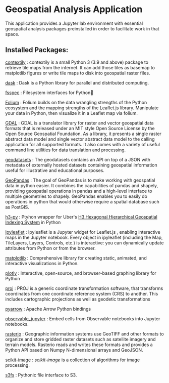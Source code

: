 # Geospatial Analysis Application   

This application provides a Jupyter lab environment with essential geospatial analysis packages preinstalled in order to facilitate work in that space.  

## Installed Packages:

[contextily](https://contextily.readthedocs.io/en/latest/)
: contextily is a small Python 3 (3.9 and above) package to retrieve tile maps from the internet. It can add those tiles as basemap to matplotlib figures or write tile maps to disk into geospatial raster files. 

[dask](https://docs.dask.org/en/stable/index.html)
: Dask is a Python library for parallel and distributed computing.

[fsspec](https://filesystem-spec.readthedocs.io/en/latest/)
: Filesystem interfaces for Python

[Folium](https://github.com/python-visualization/folium)
: Folium builds on the data wrangling strengths of the Python ecosystem and the mapping strengths of the Leaflet.js library. Manipulate your data in Python, then visualize it in a Leaflet map via folium.    

[GDAL](https://gdal.org/en/stable/)
: GDAL is a translator library for raster and vector geospatial data formats that is released under an MIT style Open Source License by the Open Source Geospatial Foundation. As a library, it presents a single raster abstract data model and single vector abstract data model to the calling application for all supported formats. It also comes with a variety of useful command line utilities for data translation and processing.

[geodatasets](https://geodatasets.readthedocs.io/en/latest/introduction.html)
: The geodatasets contains an API on top of a JSON with metadata of externally hosted datasets containing geospatial information useful for illustrative and educational purposes.

[GeoPandas](https://geopandas.org/en/stable/)
: The goal of GeoPandas is to make working with geospatial data in python easier. It combines the capabilities of pandas and shapely, providing geospatial operations in pandas and a high-level interface to multiple geometries to shapely. GeoPandas enables you to easily do operations in python that would otherwise require a spatial database such as PostGIS.

[h3-py](https://pypi.org/project/h3/)
: Ptyhon wrapper for Uber's [H3 Hexagonal Hierarchical Geospatial Indexing System](https://h3geo.org/) in Python

[Ipyleaflet](https://ipyleaflet.readthedocs.io/en/latest/index.html)
: Ipyleaflet is a Jupyter widget for Leaflet.js , enabling interactive maps in the Jupyter notebook. Every object in ipyleaflet (including the Map, TileLayers, Layers, Controls, etc.) is interactive: you can dynamically update attributes from Python or from the browser.

[matplotlib](https://matplotlib.org/)
: Comprehensive library for creating static, animated, and interactive visualizations in Python. 

[plotly](https://plotly.com/python/)
: Interactive, open-source, and browser-based graphing library for Python

[proj](https://proj.org/)
: PROJ is a generic coordinate transformation software, that transforms coordinates from one coordinate reference system (CRS) to another. This includes cartographic projections as well as geodetic transformations

[pyarrow](https://arrow.apache.org/docs/python/index.html)
: Apache Arrow Python bindings

[observable_jupyter](https://pypi.org/project/observable-jupyter/)
:  Embed cells from Observable notebooks into Jupyter notebooks.  

[rasterio](https://rasterio.readthedocs.io/en/latest/index.html)
:  Geographic information systems use GeoTIFF and other formats to organize and store gridded raster datasets such as satellite imagery and terrain models. Rasterio reads and writes these formats and provides a Python API based on Numpy N-dimensional arrays and GeoJSON.  

[scikit-image](https://scikit-image.org/)
: *scikit-image* is a collection of algorithms for image processing.

[s3fs](https://s3fs.readthedocs.io/en/latest/)
: Pythonic file interface to S3.
